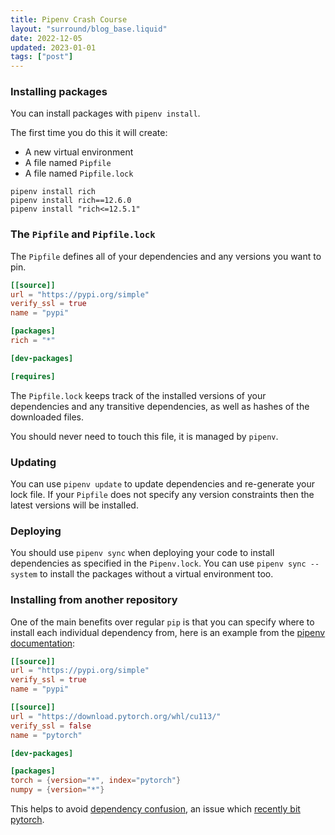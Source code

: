 ```yaml
---
title: Pipenv Crash Course
layout: "surround/blog_base.liquid"
date: 2022-12-05
updated: 2023-01-01
tags: ["post"]
---
```


### Installing packages

You can install packages with `pipenv install`.

The first time you do this it will create:

- A new virtual environment
- A file named `Pipfile`
- A file named `Pipfile.lock`

```shell
pipenv install rich
pipenv install rich==12.6.0
pipenv install "rich<=12.5.1"
```

### The `Pipfile` and `Pipfile.lock`

The `Pipfile` defines all of your dependencies and any versions you want to pin.

```toml
[[source]]
url = "https://pypi.org/simple"
verify_ssl = true
name = "pypi"

[packages]
rich = "*"

[dev-packages]

[requires]
```

The `Pipfile.lock` keeps track of the installed versions of your dependencies and any transitive dependencies, as well as hashes of the downloaded files.

You should never need to touch this file, it is managed by `pipenv`.

### Updating

You can use `pipenv update` to update dependencies and re-generate your lock file.
If your `Pipfile` does not specify any version constraints then the latest versions will be installed.

### Deploying

You should use `pipenv sync` when deploying your code to install dependencies as specified in the `Pipenv.lock`.
You can use `pipenv sync --system` to install the packages without a virtual environment too.

### Installing from another repository

One of the main benefits over regular `pip` is that you can specify where to install each individual dependency from, here is an example from the [pipenv documentation](https://pipenv.pypa.io/en/latest/advanced/#specifying-package-indexes):

```toml
[[source]]
url = "https://pypi.org/simple"
verify_ssl = true
name = "pypi"

[[source]]
url = "https://download.pytorch.org/whl/cu113/"
verify_ssl = false
name = "pytorch"

[dev-packages]

[packages]
torch = {version="*", index="pytorch"}
numpy = {version="*"}
```

This helps to avoid [dependency confusion](https://www.activestate.com/resources/quick-reads/dependency-confusion/), an issue which [recently bit pytorch](https://www.bleepingcomputer.com/news/security/pytorch-discloses-malicious-dependency-chain-compromise-over-holidays/).
